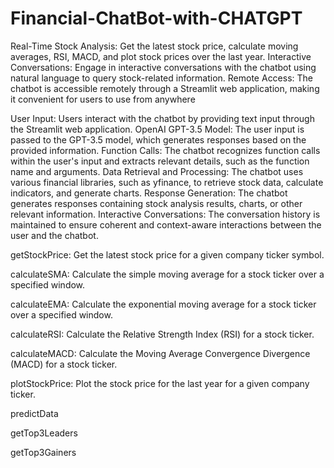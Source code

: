 # Financial-ChatBot-with-CHATGPT


Real-Time Stock Analysis: Get the latest stock price, calculate moving averages, RSI, MACD, and plot stock prices over the last year.
Interactive Conversations: Engage in interactive conversations with the chatbot using natural language to query stock-related information.
Remote Access: The chatbot is accessible remotely through a Streamlit web application, making it convenient for users to use from anywhere



User Input: Users interact with the chatbot by providing text input through the Streamlit web application.
OpenAI GPT-3.5 Model: The user input is passed to the GPT-3.5 model, which generates responses based on the provided information.
Function Calls: The chatbot recognizes function calls within the user's input and extracts relevant details, such as the function name and arguments.
Data Retrieval and Processing: The chatbot uses various financial libraries, such as yfinance, to retrieve stock data, calculate indicators, and generate charts.
Response Generation: The chatbot generates responses containing stock analysis results, charts, or other relevant information.
Interactive Conversations: The conversation history is maintained to ensure coherent and context-aware interactions between the user and the chatbot.

getStockPrice: Get the latest stock price for a given company ticker symbol.

calculateSMA: Calculate the simple moving average for a stock ticker over a specified window.

calculateEMA: Calculate the exponential moving average for a stock ticker over a specified window.

calculateRSI: Calculate the Relative Strength Index (RSI) for a stock ticker.

calculateMACD: Calculate the Moving Average Convergence Divergence (MACD) for a stock ticker.

plotStockPrice: Plot the stock price for the last year for a given company ticker.

predictData

getTop3Leaders

getTop3Gainers
